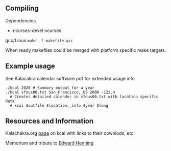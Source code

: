 
## Compiling 

Dependencies 
 * ncurses-devel ncurses 

gcc/Linux ```make -f makefile.gcc```

When ready  makefiles could be merged with platform specific make targets.

## Example usage 

See Kālacakra calendar software.pdf for extended usage info

```
./kcal 2020 # Summary output for a year
./kcal sfous00.txt San_Francisco,_US 2000 -122.4 
  # Creates detailed calender in sfous00.txt with location specific data
  # kcal $outfile $location,_info $year $long
```

## Resources and Information 

Kalachakra.org [page](http://www.kalacakra.org/calendar/kcal.htm) on kcal with links to their downlods, etc. 

Memorium and tribute to [Edward Henning](https://www.shentongkalacakra.com/2019/12/02/a-memoriam-and-tribute-to-kalacakra-scholar-translator-and-calendar-expert-edward-henning-1946-2016/)
